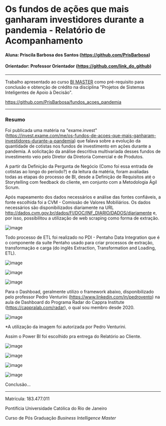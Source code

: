 # Os fundos de ações que mais ganharam investidores durante a pandemia - Relatório de Acompanhamento



#### Aluna: Priscila Barbosa dos Santos (https://github.com/PrisBarbosa)

#### Orientador: Professor Orientador (https://github.com/link_do_github)



---



Trabalho apresentado ao curso [BI MASTER](https://ica.puc-rio.ai/bi-master) como pré-requisito para conclusão e obtenção de crédito na disciplina "Projetos de Sistemas Inteligentes de Apoio à Decisão".

https://github.com/PrisBarbosa/fundos_acoes_pandemia

---

### Resumo



Foi publicada uma matéria na "exame.invest"(https://invest.exame.com/me/os-fundos-de-acoes-que-mais-ganharam-investidores-durante-a-pandemia) que falava sobre a evolução da quantidade de cotistas nos fundos de investimento em ações durante a pandemia. A solicitação da análise descritiva multivariada desses fundos de investimento veio pelo Diretor da Diretoria Comercial e de Produtos. 

A partir da Definição da Pergunta de Negócio (Como foi essa entrada de cotistas ao longo do período?) e da leitura da matéria, foram avaliadas todas as etapas do processo de BI, desde a Definição de Requisitos até o Storytelling com feedback do cliente, em conjunto com a Metodologia Ágil Scrum.

Após mapeamento dos dados necessários e análise das fontes confiáveis, a fonte escolhida foi a CVM - Comissão de Valores Mobiliários. Os dados necessários são disponibilizados diariamente na URL http://dados.cvm.gov.br/dados/FI/DOC/INF_DIARIO/DADOS/diariamente e, por isso, possibilitou a utilização de web scraping como forma de extração.


![image](https://user-images.githubusercontent.com/95291494/144506778-a5da2868-8a54-48a9-aa50-8c0c9a2250f6.png)


Todo processo de ETL foi realizado no PDI - Pentaho Data Integration que é o componente da suíte Pentaho usado para criar processos de extração, transformação e carga (do inglês Extraction, Transformation and Loading, ETL).

![image](https://user-images.githubusercontent.com/95291494/144770143-ccaf2dca-e2fc-4503-9911-4f7d95c4af7e.png)

![image](https://user-images.githubusercontent.com/95291494/144770122-9014cb92-7d0a-47b7-a0e1-4c9ccf682f93.png)

![image](https://user-images.githubusercontent.com/95291494/144770134-d80b76bb-a8b3-4667-8f75-bdb00f21e306.png)


Para o Dashboad, geralmente utilizo o framework abaixo, disponibilizado pelo professor Pedro Venturini (https://www.linkedin.com/in/pedrovento) na aula de Dashboard do Programa Radar do Cappra Institute (https://cappralab.com/radar), o qual sou membro desde 2020.


![image](https://user-images.githubusercontent.com/95291494/144491119-3a0a9f2c-5798-42eb-9904-2dff02f09bcb.png)


*A utilização da imagem foi autorizada por Pedro Venturini.


Assim o Power BI foi escolhido pra entrega do Relatório ao Cliente.


![image](https://user-images.githubusercontent.com/95291494/145088574-4d02ca70-9468-40a9-8fff-1c9d4a3a212e.png)

![image](https://user-images.githubusercontent.com/95291494/144908897-d1c236f4-fb62-4f4a-8ec2-a54de3be5f95.png)

![image](https://user-images.githubusercontent.com/95291494/144908938-b0d520b8-3c37-436b-be9a-23b156b7efbb.png)

![image](https://user-images.githubusercontent.com/95291494/144908961-7b9b1a5e-90fb-4133-b8fe-2f85cca66d4e.png)

Conclusão...



---



Matrícula: 183.477.011



Pontifícia Universidade Católica do Rio de Janeiro



Curso de Pós Graduação *Business Intelligence Master*
